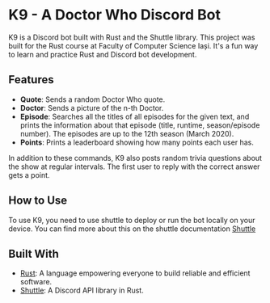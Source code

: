 # K9 - A Doctor Who Discord Bot

K9 is a Discord bot built with Rust and the Shuttle library. This project was built for the Rust course at Faculty of Computer Science Iași. It's a fun way to learn and practice Rust and Discord bot development.

## Features

- **Quote**: Sends a random Doctor Who quote.
- **Doctor**: Sends a picture of the n-th Doctor.
- **Episode**: Searches all the titles of all episodes for the given text, and prints the information about that episode (title, runtime, season/episode number). The episodes are up to the 12th season (March 2020).
- **Points**: Prints a leaderboard showing how many points each user has.

In addition to these commands, K9 also posts random trivia questions about the show at regular intervals. The first user to reply with the correct answer gets a point.

## How to Use

To use K9, you need to use shuttle to deploy or run the bot locally on your device. You can find more about this on the shuttle documentation [Shuttle](https://www.shuttle.rs)

## Built With

- [Rust](https://www.rust-lang.org/): A language empowering everyone to build reliable and efficient software.
- [Shuttle](https://github.com/LunaticBots/Shuttle): A Discord API library in Rust.